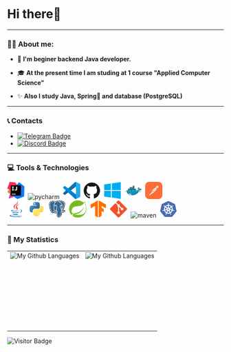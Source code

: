 
# Hi there👋

---

### :man_technologist: About me:

-  🌠 **I'm beginer backend Java developer.**

- 🎓 **At the present time I am studing at 1 course "Applied Computer Science"**

- :sparkles: **Also I study Java, Spring🍃 and database (PostgreSQL)**

---
### 📞 Contacts
- [![Telegram Badge](https://img.shields.io/badge/-Telegram-blue?style=flat&logo=Telegram&logoColor=white)](https://t.me/xduck7)
- [![Discord Badge](https://img.shields.io/badge/-Discord-mediumpurple?style=flat&logo=Discord&logoColor=white)](https://discordapp.com/users/376762459500838912/)
---

### 💻 Tools & Technologies

<div>
  <img src="https://github.com/JetBrains/logos/blob/master/web/intellij-idea/intellij-idea.svg" title="intelij" alt="intelij" width="40" height="40"/>&nbsp;
  <img src="https://www.svgrepo.com/show/354237/pycharm.svg" title="pycharm" alt="pycharm" width="40" height="40"/>&nbsp;
  <img src="https://github.com/devicons/devicon/blob/master/icons/vscode/vscode-original.svg" title="vscode" alt="vscode" width="40" height="40"/>&nbsp;
  <img src="https://github.com/devicons/devicon/blob/master/icons/github/github-original.svg" title="github" alt="github" width="40" height="40"/>&nbsp;
  <img src="https://github.com/devicons/devicon/blob/master/icons/windows8/windows8-original.svg" title="win" alt="win" width="40" height="40"/>&nbsp;
  <img src="https://github.com/devicons/devicon/blob/master/icons/docker/docker-original.svg" title="docker" alt="docker" width="40" height="40"/>&nbsp;
  <img src="https://github.com/tandpfun/skill-icons/blob/main/icons/Postman.svg" title="postman" alt="postman" width="40" height="40"/>&nbsp;
</div>

<div>
  <img src="https://github.com/devicons/devicon/blob/master/icons/java/java-original.svg" title="java" alt="java" width="40" height="40"/>&nbsp
  <img src="https://github.com/devicons/devicon/blob/master/icons/python/python-original.svg" title="python" alt="python" width="40" height="40"/>&nbsp
  <img src="https://github.com/devicons/devicon/blob/master/icons/postgresql/postgresql-original.svg" title="postgresql" alt="postgresql" width="40" height="40"/>&nbsp
  <img src="https://github.com/devicons/devicon/blob/master/icons/spring/spring-original.svg" title="spring" alt="spring" width="40" height="40"/>&nbsp
  <img src="https://github.com/devicons/devicon/blob/master/icons/tensorflow/tensorflow-original.svg" title="tensorflow" alt="tensorflow" width="40" height="40"/>&nbsp
  <img src="https://github.com/devicons/devicon/blob/master/icons/git/git-original.svg" title="git" alt="git" width="40" height="40"/>&nbsp
  <img src="https://icon.icepanel.io/Technology/svg/Apache-Maven.svg" title="maven" alt="maven" width="40" height="40"/>&nbsp
  <img src="https://github.com/devicons/devicon/blob/master/icons/kubernetes/kubernetes-plain.svg" title="Kubernetes" alt="Kubernetes" width="40" height="40"/>&nbsp;
</div>

---

### 👀 My Statistics

  <table>
    <tr>
      <td>
        <img height="180px" align="left" alt="My Github Languages" src="https://github-readme-stats-sigma-five.vercel.app/api/top-langs/?username=xduck7&layout=compact&theme=synthwave" />
      </td>
      <td>
        <img height="180px" align="left" alt="My Github Languages" src="https://github-readme-stats.vercel.app/api?username=xduck7&show_icons=true&theme=synthwave" />
      </td>
    </tr>
  </table>

![Visitor Badge](https://visitor-badge.laobi.icu/badge?page_id=xduck7)
